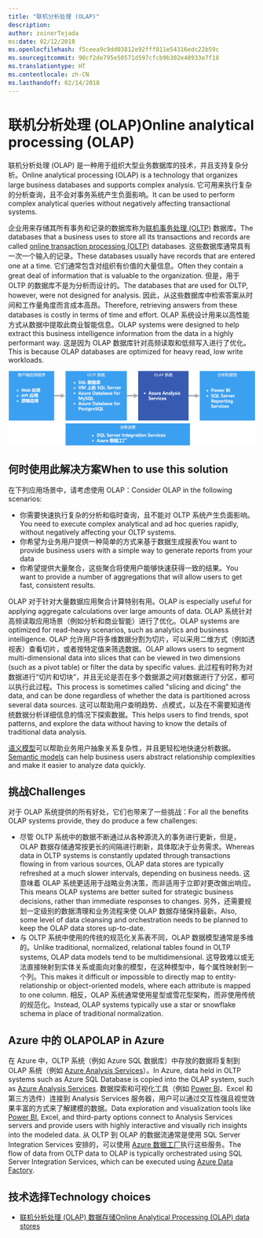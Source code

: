 ```yaml
---
title: "联机分析处理 (OLAP)"
description: 
author: zoinerTejada
ms:date: 02/12/2018
ms.openlocfilehash: f5ceea9c9dd03812e92fff811e54316edc22b59c
ms.sourcegitcommit: 90cf2de795e50571d597cfcb9b302e48933e7f18
ms.translationtype: HT
ms.contentlocale: zh-CN
ms.lasthandoff: 02/14/2018
---
```

# <a name="online-analytical-processing-olap"></a><span data-ttu-id="af528-102">联机分析处理 (OLAP)</span><span class="sxs-lookup"><span data-stu-id="af528-102">Online analytical processing (OLAP)</span></span>

<span data-ttu-id="af528-103">联机分析处理 (OLAP) 是一种用于组织大型业务数据库的技术，并且支持复杂分析。</span><span class="sxs-lookup"><span data-stu-id="af528-103">Online analytical processing (OLAP) is a technology that organizes large business databases and supports complex analysis.</span></span> <span data-ttu-id="af528-104">它可用来执行复杂的分析查询，且不会对事务系统产生负面影响。</span><span class="sxs-lookup"><span data-stu-id="af528-104">It can be used to perform complex analytical queries without negatively affecting transactional systems.</span></span>

<span data-ttu-id="af528-105">企业用来存储其所有事务和记录的数据库称为[联机事务处理 (OLTP)](online-transaction-processing.md) 数据库。</span><span class="sxs-lookup"><span data-stu-id="af528-105">The databases that a business uses to store all its transactions and records are called [online transaction processing (OLTP)](online-transaction-processing.md) databases.</span></span> <span data-ttu-id="af528-106">这些数据库通常具有一次一个输入的记录。</span><span class="sxs-lookup"><span data-stu-id="af528-106">These databases usually have records that are entered one at a time.</span></span> <span data-ttu-id="af528-107">它们通常包含对组织有价值的大量信息。</span><span class="sxs-lookup"><span data-stu-id="af528-107">Often they contain a great deal of information that is valuable to the organization.</span></span> <span data-ttu-id="af528-108">但是，用于 OLTP 的数据库不是为分析而设计的。</span><span class="sxs-lookup"><span data-stu-id="af528-108">The databases that are used for OLTP, however, were not designed for analysis.</span></span> <span data-ttu-id="af528-109">因此，从这些数据库中检索答案从时间和工作量角度而言成本高昂。</span><span class="sxs-lookup"><span data-stu-id="af528-109">Therefore, retrieving answers from these databases is costly in terms of time and effort.</span></span> <span data-ttu-id="af528-110">OLAP 系统设计用来以高性能方式从数据中提取此商业智能信息。</span><span class="sxs-lookup"><span data-stu-id="af528-110">OLAP systems were designed to help extract this business intelligence information from the data in a highly performant way.</span></span> <span data-ttu-id="af528-111">这是因为 OLAP 数据库针对高频读取和低频写入进行了优化。</span><span class="sxs-lookup"><span data-stu-id="af528-111">This is because OLAP databases are optimized for heavy read, low write workloads.</span></span>

![Azure 中的 OLAP](./images/olap-data-pipeline.png) 

## <a name="when-to-use-this-solution"></a><span data-ttu-id="af528-113">何时使用此解决方案</span><span class="sxs-lookup"><span data-stu-id="af528-113">When to use this solution</span></span>

<span data-ttu-id="af528-114">在下列应用场景中，请考虑使用 OLAP：</span><span class="sxs-lookup"><span data-stu-id="af528-114">Consider OLAP in the following scenarios:</span></span>

- <span data-ttu-id="af528-115">你需要快速执行复杂的分析和临时查询，且不能对 OLTP 系统产生负面影响。</span><span class="sxs-lookup"><span data-stu-id="af528-115">You need to execute complex analytical and ad hoc queries rapidly, without negatively affecting your OLTP systems.</span></span> 
- <span data-ttu-id="af528-116">你希望为业务用户提供一种简单的方式来基于数据生成报表</span><span class="sxs-lookup"><span data-stu-id="af528-116">You want to provide business users with a simple way to generate reports from your data</span></span>
- <span data-ttu-id="af528-117">你希望提供大量聚合，这些聚合将使用户能够快速获得一致的结果。</span><span class="sxs-lookup"><span data-stu-id="af528-117">You want to provide a number of aggregations that will allow users to get fast, consistent results.</span></span> 

<span data-ttu-id="af528-118">OLAP 对于针对大量数据应用聚合计算特别有用。</span><span class="sxs-lookup"><span data-stu-id="af528-118">OLAP is especially useful for applying aggregate calculations over large amounts of data.</span></span> <span data-ttu-id="af528-119">OLAP 系统针对高频读取应用场景（例如分析和商业智能）进行了优化。</span><span class="sxs-lookup"><span data-stu-id="af528-119">OLAP systems are optimized for read-heavy scenarios, such as analytics and business intelligence.</span></span> <span data-ttu-id="af528-120">OLAP 允许用户将多维数据分割为切片，可以采用二维方式（例如透视表）查看切片，或者按特定值来筛选数据。</span><span class="sxs-lookup"><span data-stu-id="af528-120">OLAP allows users to segment multi-dimensional data into slices that can be viewed in two dimensions (such as a pivot table) or filter the data by specific values.</span></span> <span data-ttu-id="af528-121">此过程有时称为对数据进行“切片和切块”，并且无论是否在多个数据源之间对数据进行了分区，都可以执行此过程。</span><span class="sxs-lookup"><span data-stu-id="af528-121">This process is sometimes called "slicing and dicing" the data, and can be done regardless of whether the data is partitioned across several data sources.</span></span> <span data-ttu-id="af528-122">这可以帮助用户查明趋势、点模式，以及在不需要知道传统数据分析详细信息的情况下探索数据。</span><span class="sxs-lookup"><span data-stu-id="af528-122">This helps users to find trends, spot patterns, and explore the data without having to know the details of traditional data analysis.</span></span>

<span data-ttu-id="af528-123">[语义模型](../concepts/semantic-modeling.md)可以帮助业务用户抽象关系复杂性，并且更轻松地快速分析数据。</span><span class="sxs-lookup"><span data-stu-id="af528-123">[Semantic models](../concepts/semantic-modeling.md) can help business users abstract relationship complexities and make it easier to analyze data quickly.</span></span>

## <a name="challenges"></a><span data-ttu-id="af528-124">挑战</span><span class="sxs-lookup"><span data-stu-id="af528-124">Challenges</span></span>

<span data-ttu-id="af528-125">对于 OLAP 系统提供的所有好处，它们也带来了一些挑战：</span><span class="sxs-lookup"><span data-stu-id="af528-125">For all the benefits OLAP systems provide, they do produce a few challenges:</span></span>

- <span data-ttu-id="af528-126">尽管 OLTP 系统中的数据不断通过从各种源流入的事务进行更新，但是，OLAP 数据存储通常按更长的间隔进行刷新，具体取决于业务需求。</span><span class="sxs-lookup"><span data-stu-id="af528-126">Whereas data in OLTP systems is constantly updated through transactions flowing in from various sources, OLAP data stores are typically refreshed at a much slower intervals, depending on business needs.</span></span> <span data-ttu-id="af528-127">这意味着 OLAP 系统更适用于战略业务决策，而非适用于立即对更改做出响应。</span><span class="sxs-lookup"><span data-stu-id="af528-127">This means OLAP systems are better suited for strategic business decisions, rather than immediate responses to changes.</span></span> <span data-ttu-id="af528-128">另外，还需要规划一定级别的数据清理和业务流程来使 OLAP 数据存储保持最新。</span><span class="sxs-lookup"><span data-stu-id="af528-128">Also, some level of data cleansing and orchestration needs to be planned to keep the OLAP data stores up-to-date.</span></span>
- <span data-ttu-id="af528-129">与 OLTP 系统中使用的传统的规范化关系表不同，OLAP 数据模型通常是多维的。</span><span class="sxs-lookup"><span data-stu-id="af528-129">Unlike traditional, normalized, relational tables found in OLTP systems, OLAP data models tend to be multidimensional.</span></span> <span data-ttu-id="af528-130">这导致难以或无法直接映射到实体关系或面向对象的模型，在这种模型中，每个属性映射到一个列。</span><span class="sxs-lookup"><span data-stu-id="af528-130">This makes it difficult or impossible to directly map to entity-relationship or object-oriented models, where each attribute is mapped to one column.</span></span> <span data-ttu-id="af528-131">相反，OLAP 系统通常使用星型或雪花型架构，而非使用传统的规范化。</span><span class="sxs-lookup"><span data-stu-id="af528-131">Instead, OLAP systems typically use a star or snowflake schema in place of traditional normalization.</span></span>

## <a name="olap-in-azure"></a><span data-ttu-id="af528-132">Azure 中的 OLAP</span><span class="sxs-lookup"><span data-stu-id="af528-132">OLAP in Azure</span></span>

<span data-ttu-id="af528-133">在 Azure 中，OLTP 系统（例如 Azure SQL 数据库）中存放的数据将复制到 OLAP 系统（例如 [Azure Analysis Services](/azure/analysis-services/analysis-services-overview)）。</span><span class="sxs-lookup"><span data-stu-id="af528-133">In Azure, data held in OLTP systems such as Azure SQL Database is copied into the OLAP system, such as [Azure Analysis Services](/azure/analysis-services/analysis-services-overview).</span></span> <span data-ttu-id="af528-134">数据探索和可视化工具（例如 [Power BI](https://powerbi.microsoft.com)、Excel 和第三方选件）连接到 Analysis Services 服务器，用户可以通过交互性强且视觉效果丰富的方式来了解建模的数据。</span><span class="sxs-lookup"><span data-stu-id="af528-134">Data exploration and visualization tools like [Power BI](https://powerbi.microsoft.com), Excel, and third-party options connect to Analysis Services servers and provide users with highly interactive and visually rich insights into the modeled data.</span></span> <span data-ttu-id="af528-135">从 OLTP 到 OLAP 的数据流通常是使用 SQL Server Integration Services 安排的，可以使用 [Azure 数据工厂](/azure/data-factory/concepts-integration-runtime)执行这些服务。</span><span class="sxs-lookup"><span data-stu-id="af528-135">The flow of data from OLTP data to OLAP is typically orchestrated using SQL Server Integration Services, which can be executed using [Azure Data Factory](/azure/data-factory/concepts-integration-runtime).</span></span>

## <a name="technology-choices"></a><span data-ttu-id="af528-136">技术选择</span><span class="sxs-lookup"><span data-stu-id="af528-136">Technology choices</span></span>

- [<span data-ttu-id="af528-137">联机分析处理 (OLAP) 数据存储</span><span class="sxs-lookup"><span data-stu-id="af528-137">Online Analytical Processing (OLAP) data stores</span></span>](../technology-choices/olap-data-stores.md)

